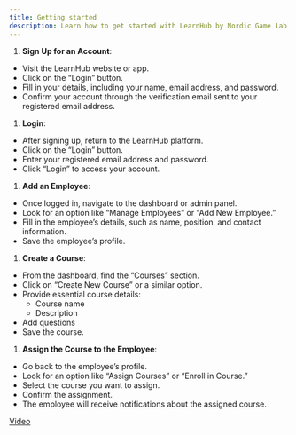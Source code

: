 ```yaml
---
title: Getting started
description: Learn how to get started with LearnHub by Nordic Game Lab LLC
---
```

1. **Sign Up for an Account**:

- Visit the LearnHub website or app.
- Click on the “Login” button.
- Fill in your details, including your name, email address, and password.
- Confirm your account through the verification email sent to your registered email address.

1. **Login**:

- After signing up, return to the LearnHub platform.
- Click on the “Login” button.
- Enter your registered email address and password.
- Click “Login” to access your account.

1. **Add an Employee**:

- Once logged in, navigate to the dashboard or admin panel.
- Look for an option like “Manage Employees” or “Add New Employee.”
- Fill in the employee’s details, such as name, position, and contact information.
- Save the employee’s profile.

1. **Create a Course**:

- From the dashboard, find the “Courses” section.
- Click on “Create New Course” or a similar option.
- Provide essential course details:
  - Course name
  - Description
- Add questions
- Save the course.

1. **Assign the Course to the Employee**:

- Go back to the employee’s profile.
- Look for an option like “Assign Courses” or “Enroll in Course.”
- Select the course you want to assign.
- Confirm the assignment.
- The employee will receive notifications about the assigned course.






[Video](https://video-player-keky.onrender.com/widget/player/8d029b84-e55c-4b0d-b54e-8e3d33509f59Video)













